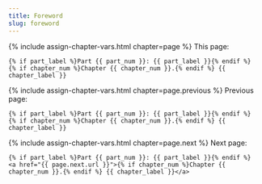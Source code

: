 ```yaml
---
title: Foreword
slug: foreword
---
```



{% include assign-chapter-vars.html chapter=page %}
This page:

    {% if part_label %}Part {{ part_num }}: {{ part_label }}{% endif %}
    {% if chapter_num %}Chapter {{ chapter_num }}.{% endif %} {{ chapter_label }}
    

{% include assign-chapter-vars.html chapter=page.previous %}
Previous page:

    {% if part_label %}Part {{ part_num }}: {{ part_label }}{% endif %}
    {% if chapter_num %}Chapter {{ chapter_num }}.{% endif %} {{ chapter_label }}
    
{% include assign-chapter-vars.html chapter=page.next %}
Next page:

    {% if part_label %}Part {{ part_num }}: {{ part_label }}{% endif %}
    <a href="{{ page.next.url }}">{% if chapter_num %}Chapter {{ chapter_num }}.{% endif %} {{ chapter_label }}</a>

